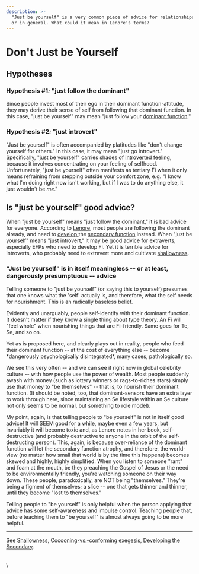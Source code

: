 ```yaml
---
description: >-
  "Just be yourself" is a very common piece of advice for relationships or life
  or in general. What could it mean in Lenore's terms?
---
```


# Don't Just be Yourself

## Hypotheses

### Hypothesis #&#x31;_:_ "just follow the dominant"&#x20;

Since people invest most of their ego in their dominant function-attitude, they may derive their sense of self from following that dominant function. In this case, "just be yourself" may mean "just follow your [dominant function](../fundamentals/function-attitude/cognitive-stack/dominant-function.md)."

### Hypothesis #&#x32;_:_ "just introvert" &#x20;

"Just be yourself" is often accompanied by platitudes like "don't change yourself for others." In this case, it may mean "just go introvert." Specifically, "just be yourself" carries shades of [introverted feeling](../fundamentals/function-attitude/judgement/feeling/introverted-feeling-fi.md), because it involves concentrating on your feeling of selfhood. Unfortunately, "just be yourself" often manifests as tertiary Fi when it only means refraining from stepping outside your comfort zone, e.g. "I know what I'm doing right now isn't working, but if I was to do anything else, it just wouldn't be _me_."

## Is "just be yourself" good advice?

When "just be yourself" means "just follow the dominant," it is bad advice for everyone. According to [Lenore](../people-and-systems/lenore-thomson/), most people are following the dominant already, and need to [develop ](../fundamentals/function-attitude/cognitive-stack/secondary-function/developing-the-secondary.md)the [secondary function](../fundamentals/function-attitude/cognitive-stack/secondary-function/) instead. When "just be yourself" means "just introvert," it may be good advice for extraverts, especially EFPs who need to develop Fi. Yet it is terrible advice for introverts, who probably need to extravert more and cultivate [shallowness](shallowness.md).

### "Just be yourself" is in itself meaningless -- or at least, dangerously presumptuous -- advice

Telling someone to "just be yourself" (or saying this to yourself) presumes that one knows what the 'self' actually is, and therefore, what the self needs for nourishment. This is an radically baseless belief.

Evidently and unarguably, people self-identify with their dominant function. It doesn't matter if they know a single thing about type theory. An Fi will "feel whole" when nourishing things that are Fi-friendly. Same goes for Te, Se, and so on.

Yet as is proposed here, and clearly plays out in reality, people who feed their dominant function -- at the cost of everything else -- become \*dangerously psychologically disintegrated\*, many cases, pathologically so.

We see this very often -- and we can see it right now in global celebrity culture -- with how people use the power of wealth. Most people suddenly awash with money (such as lottery winners or rags-to-riches stars) simply use that money to "be themselves" -- that is, to nourish their dominant function. (It should be noted, too, that dominant-sensors have an extra layer to work through here, since maintaining an Se lifestyle within an Se culture not only seems to be normal, but something to role model).

My point, again, is that telling people to "be yourself" is not in itself good advice! It will SEEM good for a while, maybe even a few years, but invariably it will become toxic and, as Lenore notes in her book, self-destructive (and probably destructive to anyone in the orbit of the self-destructing person). This, again, is because over-reliance of the dominant function will let the secondary function atrophy, and therefore, the world-view (no matter how small that world is by the time this happens) becomes skewed and highly, highly simplified. When you listen to someone "rant" and foam at the mouth, be they preaching the Gospel of Jesus or the need to be environmentally friendly, you're watching someone on their way down. These people, paradoxically, are NOT being "themselves." They're being a figment of themselves; a slice -- one that gets thinner and thinner, until they become "lost to themselves."

Telling people to "be yourself" is only helpful when the person applying that advice has some self-awareness and impulse control. Teaching people that, before teaching them to "be yourself" is almost always going to be more helpful.

***

See [Shallowness](shallowness.md), [Cocooning-vs.-conforming exegesis](../exegeses-and-hypotheses/introversion-extraversion/cocooning-vs.-conforming.md), [Developing the Secondary](../fundamentals/function-attitude/cognitive-stack/secondary-function/developing-the-secondary.md).\
\
\
\
